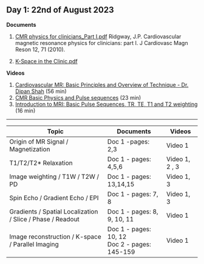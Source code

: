 **Day 1: 22nd of August 2023**
-------------------
**Documents**

1. [CMR physics for clinicians_Part I.pdf](../Week%201/Documents/CMR%20physics%20for%20clinicians_Part%20I.pdf) Ridgway, J.P. Cardiovascular magnetic resonance physics for clinicians: part I. J Cardiovasc Magn Reson 12, 71 (2010). 

2. [K-Space in the Clinic.pdf](../Week%201/Documents/K-Space%20in%20the%20Clinic.pdf)

**Videos** 

1. [Cardiovascular MR: Basic Principles and Overview of Technique - Dr. Dipan Shah](https://www.youtube.com/watch?v=xQbWlyiRuWM&ab_channel=HoustonMethodistDeBakeyCVEducation) (56 min)
2. [CMR Basic Physics and Pulse sequences](https://www.youtube.com/watch?v=L-O2ktipseM&list=PLuaYT8-rtl8tUssoJMnRISB7Zeix0f6_q&index=4) (23 min)
3. [Introduction to MRI: Basic Pulse Sequences, TR, TE, T1 and T2 weighting](https://www.youtube.com/watch?v=kF1hM1Y5Cho&t=329s) (16 min)

----------------------------

|     Topic     |   Documents    |    Videos    |
| ------------- | ------------- | ------------- | 
| Origin of MR Signal / Magnetization  | Doc 1 -pages: 2,3 | Video 1  |
|  T1/T2/T2* Relaxation  | Doc 1 - pages: 4,5,6  |  Video 1, 2 , 3 |
|  Image weighting / T1W / T2W / PD  |  Doc 1 - pages: 13,14,15 | Video 1, 3|
|  Spin Echo / Gradient Echo / EPI |  Doc 1  - pages: 7, 8 | Video 1, 3  |
| Gradients / Spatial Localization / Slice / Phase / Readout  |   Doc 1 - pages: 8, 9, 10, 11 | Video 1 |
|  Image reconstruction / K-space / Parallel Imaging  | Doc 1 - pages: 10, 12 <br> Doc 2 - pages: 145-159 |   Video 1   |

<!--- Origin of MR Signal / Magnetization:  H3 -pages: 2,3 | M4

T1/T2/T2* Relaxation  | H3 - pages: 4,5,6 | M4 | M6 | M8

Image weighting / T1W / T2W / PD, H3 - pages: 13,14,15 | M4 | M8

Spin Echo / Gradient Echo / EPI , H3 - pages: 7, 8 | M4 | M8

Gradients / Spatial Localization / Slice / Phase / Readout, H3 - pages: 8, 9, 10, 11 | M4

Image reconstruction / K-space / Parallel Imaging, H3 - pages: 10, 12 | H4 - pages: 145-159 | M4  --->
